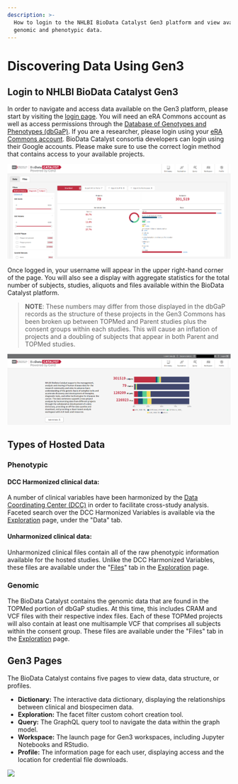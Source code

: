 ```yaml
---
description: >-
  How to login to the NHLBI BioData Catalyst Gen3 platform and view available
  genomic and phenotypic data.
---
```


# Discovering Data Using Gen3

## Login to NHLBI BioData Catalyst Gen3 <a id="login-to-nhlbi-biodata-catalyst-gen3"></a>

In order to navigate and access data available on the Gen3 platform, please start by visiting the [login page](https://gen3.biodatacatalyst.nhlbi.nih.gov/login). You will need an eRA Commons account as well as access permissions through the [Database of Genotypes and Phenotypes \(dbGaP\)](https://www.ncbi.nlm.nih.gov/gap/). If you are a researcher, please login using your [eRA Commons account](https://public.era.nih.gov/commons/public/login.do). BioData Catalyst consortia developers can login using their Google accounts. Please make sure to use the correct login method that contains access to your available projects.

![Login page for the Gen3 BioData Catalyst portal.](../../.gitbook/assets/image%20%2824%29.png)

Once logged in, your username will appear in the upper right-hand corner of the page. You will also see a display with aggregate statistics for the total number of subjects, studies, aliquots and files available within the BioData Catalyst platform.

> **NOTE**: These numbers may differ from those displayed in the dbGaP records as the structure of these projects in the Gen3 Commons has been broken up between TOPMed and Parent studies plus the consent groups within each studies. This will cause an inflation of projects and a doubling of subjects that appear in both Parent and TOPMed studies.

![Post login view of the Gen3 BioData Catalyst front page.](../../.gitbook/assets/screenshot_2020-01-17-https-gen3-datastage-io.png)

## Types of Hosted Data <a id="types-of-hosted-data"></a>

### Phenotypic <a id="phenotypic"></a>

#### DCC Harmonized clinical data:  <a id="dcc-harmonized-clinical-data"></a>

A number of clinical variables have been harmonized by the [Data Coordinating Center \(DCC\)](https://www.nhlbiwgs.org/group/dcc) in order to facilitate cross-study analysis. Faceted search over the DCC Harmonized Variables is available via the [Exploration](exploration.md#the-data-tab) page, under the "Data" tab.

#### Unharmonized clinical data:  <a id="unharmonized-clinical-data"></a>

Unharmonized clinical files contain all of the raw phenotypic information available for the hosted studies. Unlike the DCC Harmonized Variables, these files are available under the "[Files](https://app.gitbook.com/@bdcatalyst/s/biodata-catalyst-documentation/~/diff/drafts/-M-L1HmuSHOOxJmXm-Qv/explore_data/gen3-discovering-data#the-files-tab)" tab in the [Exploration](exploration.md#the-files-tab) page.

### Genomic <a id="genomic"></a>

The BioData Catalyst contains the genomic data that are found in the TOPMed portion of dbGaP studies. At this time, this includes CRAM and VCF files with their respective index files. Each of these TOPMed projects will also contain at least one multisample VCF that comprises all subjects within the consent group. These files are available under the "Files" tab in the [Exploration](exploration.md#the-files-tab) page.

## Gen3 Pages <a id="gen3-pages"></a>

The BioData Catalyst contains five pages to view data, data structure, or profiles.

* **Dictionary:** The interactive data dictionary, displaying the relationships between clinical and biospecimen data.
* **Exploration:** The facet filter custom cohort creation tool.
* **Query:** The GraphQL query tool to navigate the data within the graph model.
* **Workspace:** The launch page for Gen3 workspaces, including Jupyter Notebooks and RStudio.
* **Profile:** The information page for each user, displaying access and the location for credential file downloads.

![](https://blobscdn.gitbook.com/v0/b/gitbook-28427.appspot.com/o/assets%2F-LwOmaDlbanAQ-7fhd89%2F-M-PyVfe6nb9uTFTslqZ%2F-M-Pz_BYTNBPIU57B-GK%2Fimage.png?alt=media&token=383d80d2-45e4-4753-a062-47074cd14693)

